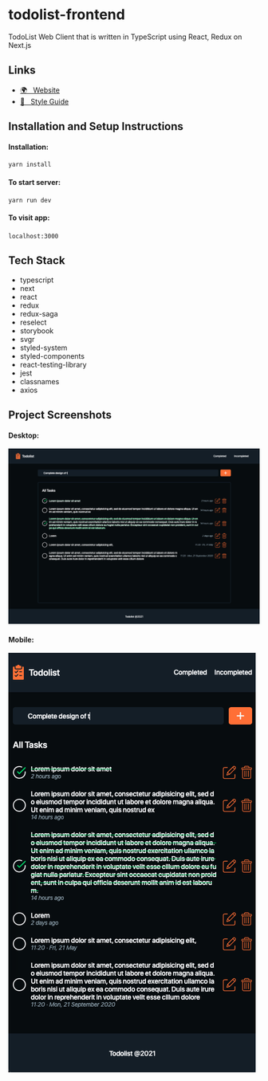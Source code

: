 # todolist-frontend

TodoList Web Client that is written in TypeScript using React, Redux on Next.js

## Links

- [🌍 &nbsp; Website](https://todolist-alikemalcelenk.vercel.app/)
- [🦄 &nbsp; Style Guide](https://todolist-alikemalcelenk.vercel.app/ui/index.html)

## Installation and Setup Instructions

#### Installation:

```
yarn install
```

#### To start server:

```
yarn run dev
```

#### To visit app:

`localhost:3000`

## Tech Stack

- typescript
- next
- react
- redux
- redux-saga
- reselect
- storybook
- svgr
- styled-system
- styled-components
- react-testing-library
- jest
- classnames
- axios

## Project Screenshots

#### Desktop:

![Web Screenshot](/public/screenshots/desktop.png)

#### Mobile:

![Mobile Screenshot](/public/screenshots/mobile.png)
